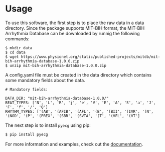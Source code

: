 # Usage


To use this software, the first step is to place the raw data in a data directory. Since the package supports MIT-BIH format, the MIT-BIH Arrhythmia Database can be downloaded by runnig the following commands:

```
$ mkdir data
$ cd data
$ wget https://www.physionet.org/static/published-projects/mitdb/mit-bih-arrhythmia-database-1.0.0.zip
$ unzip mit-bih-arrhythmia-database-1.0.0.zip
```

A config.yaml file must be created in the data directory which contains some mandatory fields about the data.

```
# Mandatory fields:

DATA_DIR: "mit-bih-arrhythmia-database-1.0.0/"
BEAT_TYPES: ['N', 'L', 'R', 'j', 'e', 'V', 'E', 'A', 'S', 'a', 'J', 'F', 'f', '/', 'Q']
RHYTHM_TYPES: ['(AB', '(AFIB', '(AFL', '(B', '(BII', '(IVR', '(N', '(NOD', '(P', '(PREX', '(SBR', '(SVTA', '(T', '(VFL', '(VT']
```

The next step is to install `pyecg` using pip:

```bash
$ pip install pyecg
```

For more information and examples, check out the [documentation](https://pyecg.readthedocs.io).



